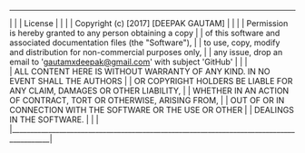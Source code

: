 
___________________________________________________________________________________________                            
|                                                                                         |
|                                       License                                           |
|                                                                                         |
|                         Copyright (c) [2017] [DEEPAK GAUTAM]                            |
|                                                                                         |
|               Permission is hereby granted to any person obtaining a copy               |
|           of this software and associated documentation files (the "Software"),         |
|          to use, copy, modify and distribution for non-commercial purposes only,        |
|       any issue, drop an email to 'gautamxdeepak@gmail.com' with subject 'GitHub'       |
|                                                                                         |     
|     ALL CONTENT HERE IS WITHOUT WARRANTY OF ANY KIND. IN NO EVENT SHALL THE AUTHORS     |
|        OR COPYRIGHT HOLDERS BE LIABLE FOR ANY CLAIM, DAMAGES OR OTHER LIABILITY,        |
|          WHETHER IN AN ACTION OF CONTRACT, TORT OR OTHERWISE, ARISING FROM,             |
|            OUT OF OR IN CONNECTION WITH THE SOFTWARE OR THE USE OR OTHER                |
|                           DEALINGS IN THE SOFTWARE.                                     |
|                                                                                         |
|_________________________________________________________________________________________|

